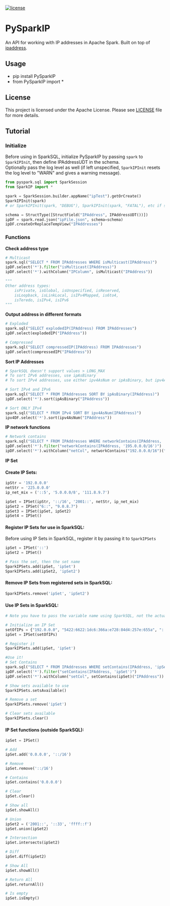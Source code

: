 [![license](https://img.shields.io/badge/license-Apache_2.0-blue.svg)](https://github.com/jshalaby510/PySparkIP/blob/main/LICENSE)

# PySparkIP
An API for working with IP addresses in Apache Spark. Built on top of [ipaddress](https://docs.python.org/3/library/ipaddress.html).

## Usage
  * pip install PySparkIP
  * from PySparkIP import *

## License
This project is licensed under the Apache License. Please see [LICENSE](LICENSE) file for more details.

## Tutorial
### Initialize
Before using in SparkSQL, initialize PySparkIP by passing `spark` to `SparkIPInit`, 
then define IPAddressUDT in the schema.
<br/>
Optionally pass the log level as well (if left unspecified, `SparkIPInit` resets 
the log level to "WARN" and gives a warning message).
```python
from pyspark.sql import SparkSession
from SparkIP import *

spark = SparkSession.builder.appName("ipTest").getOrCreate()
SparkIPInit(spark)
# or SparkIPInit(spark, "DEBUG"), SparkIPInit(spark, "FATAL"), etc if specifying a log level

schema = StructType([StructField("IPAddress", IPAddressUDT())])
ipDF = spark.read.json("ipFile.json", schema=schema)
ipDF.createOrReplaceTempView("IPAddresses")
```

### Functions
**Check address type**
```python
# Multicast
spark.sql("SELECT * FROM IPAddresses WHERE isMulticast(IPAddress)")
ipDF.select('*').filter("isMulticast(IPAddress)")
ipDF.select('*').withColumn("IPColumn", isMulticast("IPAddress"))

"""
Other address types:
    isPrivate, isGlobal, isUnspecified, isReserved, 
    isLoopback, isLinkLocal, isIPv4Mapped, is6to4, 
    isTeredo, isIPv4, isIPv6
"""
```

**Output address in different formats**
```python
# Exploded
spark.sql("SELECT explodedIP(IPAddress) FROM IPAddresses")
ipDF.select(explodedIP("IPAddress"))

# Compressed
spark.sql("SELECT compressedIP(IPAddress) FROM IPAddresses")
ipDF.select(compressedIP("IPAddress"))
```

**Sort IP Addresses**
```python
# SparkSQL doesn't support values > LONG_MAX
# To sort IPv6 addresses, use ipAsBinary
# To sort IPv4 addresses, use either ipv4AsNum or ipAsBinary, but ipv4AsNum is more efficient

# Sort IPv4 and IPv6
spark.sql("SELECT * FROM IPAddresses SORT BY ipAsBinary(IPAddress)")
ipDF.select('*').sort(ipAsBinary("IPAddress"))

# Sort ONLY IPv4
spark.sql("SELECT * FROM IPv4 SORT BY ipv4AsNum(IPAddress)")
ipv4DF.select('*').sort(ipv4AsNum("IPAddress"))
```

**IP network functions**
```python
# Network contains
spark.sql("SELECT * FROM IPAddresses WHERE networkContains(IPAddress, '195.0.0.0/16')")
ipDF.select('*').filter("networkContains(IPAddress, '195.0.0.0/16')")
ipDF.select('*').withColumn("netCol", networkContains("192.0.0.0/16")("IPAddress"))
```

**IP Set**
#### Create IP Sets:
```python
ipStr = '192.0.0.0'
netStr = '225.0.0.0'
ip_net_mix = ('::5', '5.0.0.0/8', '111.8.9.7')

ipSet = IPSet(ipStr, '::/16', '2001::', netStr, ip_net_mix)
ipSet2 = IPSet("6::", "9.0.8.7")
ipSet3 = IPSet(ipSet, ipSet2)
ipSet4 = IPSet()
```
#### Register IP Sets for use in SparkSQL:
Before using IP Sets in SparkSQL, register it by passing it to `SparkIPSets`
```python
ipSet = IPSet('::')
ipSet2 = IPSet()

# Pass the set, then the set name
SparkIPSets.add(ipSet, 'ipSet')
SparkIPSets.add(ipSet2, 'ipSet2')
```
#### Remove IP Sets from registered sets in SparkSQL:
```python
SparkIPSets.remove('ipSet', 'ipSet2')
```

#### Use IP Sets in SparkSQL:
```python
# Note you have to pass the variable name using SparkSQL, not the actual variable

# Initialize an IP Set
setOfIPs = {"192.0.0.0", "5422:6622:1dc6:366a:e728:84d4:257e:655a", "::"}
ipSet = IPSet(setOfIPs)

# Register it
SparkIPSets.add(ipSet, 'ipSet')

#Use it!
# Set Contains
spark.sql("SELECT * FROM IPAddresses WHERE setContains(IPAddress, 'ipSet')")
ipDF.select('*').filter("setContains(IPAddress, 'ipSet')")
ipDF.select('*').withColumn("setCol", setContains(ipSet)("IPAddress"))

# Show sets available to use
SparkIPSets.setsAvailable()

# Remove a set
SparkIPSets.remove('ipSet')

# Clear sets available
SparkIPSets.clear()
```

#### IP Set functions (outside SparkSQL):
```python
ipSet = IPSet()

# Add
ipSet.add('0.0.0.0', '::/16')

# Remove
ipSet.remove('::/16')

# Contains
ipSet.contains('0.0.0.0')

# Clear
ipSet.clear()

# Show all
ipSet.showAll()

# Union
ipSet2 = ('2001::', '::33', 'ffff::f')
ipSet.union(ipSet2)

# Intersection
ipSet.intersects(ipSet2)

# Diff
ipSet.diff(ipSet2)

# Show All
ipSet.showAll()

# Return All
ipSet.returnAll()

# Is empty
ipSet.isEmpty()
```
